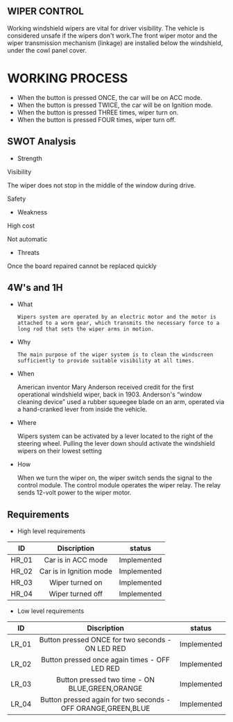 ## WIPER CONTROL
Working windshield wipers are vital for driver visibility. The vehicle is considered unsafe if the wipers don't work.The front wiper motor and the wiper transmission mechanism (linkage) are installed below the windshield, under the cowl panel cover.

# WORKING PROCESS
*   When the button is pressed ONCE, the car will be on ACC mode.
*   When the button is pressed TWICE, the car will be on Ignition mode.
*   When the button is pressed THREE times, wiper turn on.
*   When the button is pressed FOUR times, wiper turn off.

## SWOT Analysis

*   Strength
 
 Visibility
 
 The wiper does not stop in the middle of the window during drive.
 
 Safety
       
*   Weakness
      
High cost

Not automatic

*   Threats

Once the board repaired cannot be replaced quickly
    
## 4W's and 1H

*   What
        
        Wipers system are operated by an electric motor and the motor is attached to a worm gear, which transmits the necessary force to a long rod that sets the wiper arms in motion.

*   Why
 
        The main purpose of the wiper system is to clean the windscreen sufficiently to provide suitable visibility at all times.

*   When
       
       American inventor Mary Anderson received credit for the first operational windshield wiper, back in 1903. Anderson's “window cleaning device” used a rubber squeegee blade on an arm, operated via a hand-cranked lever from inside the vehicle.

*   Where
     
       Wipers system can be activated by a lever located to the right of the steering wheel. Pulling the lever down should activate the windshield wipers on their lowest setting

*   How

       When we turn the wiper on, the wiper switch sends the signal to the control module. The control module operates the wiper relay. The relay sends 12-volt power to the wiper motor.

## Requirements

*   High level requirements

|ID	|Discription|	status|
|:--------:|:---------:|:------:|
|HR_01|	Car is in ACC mode|	Implemented|
|HR_02| Car is in Ignition mode|	Implemented|
|HR_03| Wiper turned on|Implemented|
|HR_04|	Wiper turned off|Implemented|

*   Low level requirements

|ID|	Discription|	status|
|:--------:|:---------:|:------:|
|LR_01|	Button pressed ONCE for two seconds - ON LED RED	|Implemented|
|LR_02|Button pressed once again times - OFF LED RED	|Implemented|
|LR_03|Button pressed two time - ON BLUE,GREEN,ORANGE	|Implemented|
|LR_04	|Button pressed again for two seconds - OFF ORANGE,GREEN,BLUE	|Implemented|
